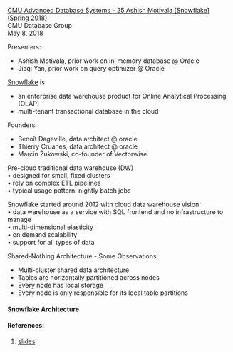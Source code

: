 
[CMU Advanced Database Systems - 25 Ashish Motivala [Snowflake] (Spring 2018)](https://www.youtube.com/watch?v=dABd7JQz0A8)<br>
CMU Database Group<br>
May 8, 2018

Presenters:
- Ashish Motivala, prior work on in-memory database @ Oracle
- Jiaqi Yan, prior work on query optimizer @ Oracle



[Snowflake](https://www.snowflake.com/en/) is
- an enterprise data warehouse product for Online Analytical Processing (OLAP)
- multi-tenant transactional database in the cloud

Founders:
- Benoît Dageville, data architect @ oracle
- Thierry Cruanes, data architect @ oracle
- Marcin Żukowski, co-founder of Vectorwise

Pre-cloud traditional data warehouse (DW)<br>
• designed for small, fixed clusters<br>
• rely on complex ETL pipelines<br>
• typical usage pattern: nightly batch jobs<br>

Snowflake started around 2012 with cloud data warehouse vision:<br>
• data warehouse as a service with SQL frontend and no infrastructure to manage<br>
• multi-dimensional elasticity<br>
• on demand scalability<br>
• support for all types of data<br>

Shared-Nothing Architecture - Some Observations:
- Multi-cluster shared data architecture
- Tables are horizontally partitioned across nodes
- Every node has local storage
- Every node is only responsible for its local table partitions

#### Snowflake Architecture

#### References:
1. [slides](https://15721.courses.cs.cmu.edu/spring2018/slides/25-snowflake.pdf)
